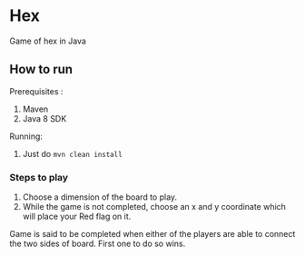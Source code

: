 # Hex
Game of hex in Java

## How to run

Prerequisites :
1. Maven
2. Java 8 SDK

Running:
1. Just do `mvn clean install`

### Steps to play

1. Choose a dimension of the board to play.
2. While the game is not completed, choose an x and y coordinate which will place your Red flag on it.

Game is said to be completed when either of the players are able to connect the two sides of board. 
First one to do so wins.
